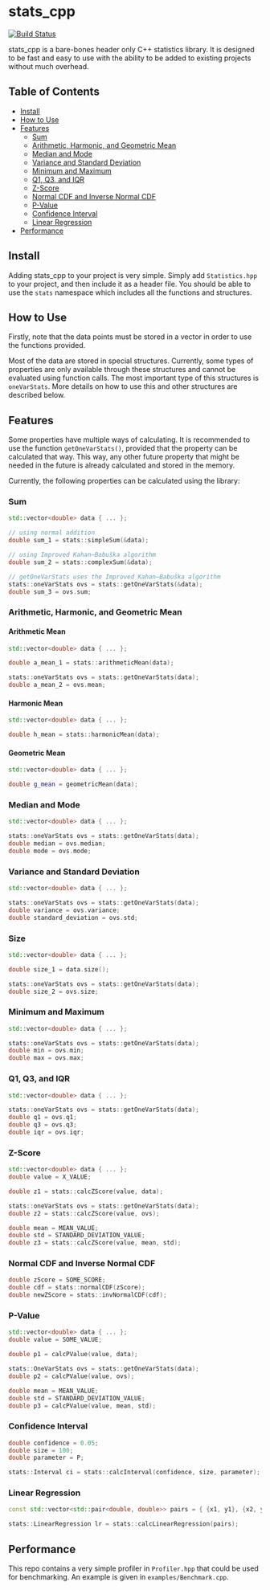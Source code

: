 # stats_cpp

[![Build Status](https://travis-ci.com/AryanAb/stats_cpp.svg?branch=master)](https://travis-ci.com/AryanAb/stats_cpp)

stats_cpp is a bare-bones header only C++ statistics library. It is designed to be fast and easy to use with the ability to be added to existing projects without much overhead.

## Table of Contents

* [Install](#install)
* [How to Use](#how-to-use)
* [Features](#features)
  * [Sum](#sum)
  * [Arithmetic, Harmonic, and Geometric Mean](#arithmetic-harmonic-and-geometric-mean)
  * [Median and Mode](#median-and-mode)
  * [Variance and Standard Deviation](#variance-and-standard-deviation)
  * [Minimum and Maximum](#minimum-and-maximum)
  * [Q1, Q3, and IQR](#q1-q3-and-iqr)
  * [Z-Score](#z-score)
  * [Normal CDF and Inverse Normal CDF](#normal-cdf-and-inverse-normal-cdf)
  * [P-Value](#p-value)
  * [Confidence Interval](#confidence-interval)
  * [Linear Regression](#linear-regression)
* [Performance](#performance)

## Install

Adding stats_cpp to your project is very simple. Simply add `Statistics.hpp` to your project, and then include it as a header file. You should be able to use the ```stats``` namespace which includes all the functions and structures.

## How to Use

Firstly, note that the data points must be stored in a vector in order to use the functions provided.

Most of the data are stored in special structures. Currently, some types of properties are only available through these structures and cannot be evaluated using function calls. The most important type of this structures is ```oneVarStats```. More details on how to use this and other structures are described below.

## Features

Some properties have multiple ways of calculating. It is recommended to use the function `getOneVarStats()`, provided that the property can be calculated that way. This way, any other future property that might be needed in the future is already calculated and stored in the memory.

Currently, the following properties can be calculated using the library:

### Sum

```c++
std::vector<double> data { ... };

// using normal addition
double sum_1 = stats::simpleSum(&data);

// using Improved Kahan–Babuška algorithm
double sum_2 = stats::complexSum(&data);

// getOneVarStats uses the Improved Kahan–Babuška algorithm
stats::oneVarStats ovs = stats::getOneVarStats(&data);
double sum_3 = ovs.sum;
```

### Arithmetic, Harmonic, and Geometric Mean

#### Arithmetic Mean

```c++
std::vector<double> data { ... };

double a_mean_1 = stats::arithmeticMean(data);

stats::oneVarStats ovs = stats::getOneVarStats(data);
double a_mean_2 = ovs.mean;
```

#### Harmonic Mean

```c++
std::vector<double> data { ... };

double h_mean = stats::harmonicMean(data);
```

#### Geometric Mean

```c++
std::vector<double> data { ... };

double g_mean = geometricMean(data);
```

### Median and Mode

```c++
std::vector<double> data { ... };

stats::oneVarStats ovs = stats::getOneVarStats(data);
double median = ovs.median;
double mode = ovs.mode;
```

### Variance and Standard Deviation

```c++
std::vector<double> data { ... };

stats::oneVarStats ovs = stats::getOneVarStats(data);
double variance = ovs.variance;
double standard_deviation = ovs.std;
```

### Size

```c++
std::vector<double> data { ... };

double size_1 = data.size();

stats::oneVarStats ovs = stats::getOneVarStats(data);
double size_2 = ovs.size;
```

### Minimum and Maximum

```c++
std::vector<double> data { ... };

stats::oneVarStats ovs = stats::getOneVarStats(data);
double min = ovs.min;
double max = ovs.max;
```

### Q1, Q3, and IQR

```c++
std::vector<double> data { ... };

stats::oneVarStats ovs = stats::getOneVarStats(data);
double q1 = ovs.q1;
double q3 = ovs.q3;
double iqr = ovs.iqr;
```

### Z-Score

```c++
std::vector<double> data { ... };
double value = X_VALUE;

double z1 = stats::calcZScore(value, data);

stats::oneVarStats ovs = stats::getOneVarStats(data);
double z2 = stats::calcZScore(value, ovs);

double mean = MEAN_VALUE;
double std = STANDARD_DEVIATION_VALUE;
double z3 = stats::calcZScore(value, mean, std);
```

### Normal CDF and Inverse Normal CDF

```c++
double zScore = SOME_SCORE;
double cdf = stats::normalCDF(zScore);
double newZScore = stats::invNormalCDF(cdf);
```

### P-Value

```c++
std::vector<double> data { ... };
double value = SOME_VALUE;

double p1 = calcPValue(value, data);

stats::OneVarStats ovs = stats::getOneVarStats(data);
double p2 = calcPValue(value, ovs);

double mean = MEAN_VALUE;
double std = STANDARD_DEVIATION_VALUE;
double p3 = calcPValue(value, mean, std);
```

### Confidence Interval

```c++
double confidence = 0.05;
double size = 100;
double parameter = P;

stats::Interval ci = stats::calcInterval(confidence, size, parameter);
```

### Linear Regression

```c++
const std::vector<std::pair<double, double>> pairs = { {x1, y1}, {x2, y2}, ... };

stats::LinearRegression lr = stats::calcLinearRegression(pairs);
```

## Performance

This repo contains a very simple profiler in `Profiler.hpp` that could be used for benchmarking. An example is given in `examples/Benchmark.cpp`.
